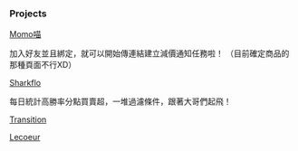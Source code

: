 ### Projects

[Momo喵](https://line.me/R/ti/p/@754oovfx)

加入好友並且綁定，就可以開始傳連結建立減價通知任務啦！
（目前確定商品的那種頁面不行XD）

[Sharkflo](https://shark-flo.com/)

每日統計高勝率分點買賣超，一堆過濾條件，跟著大哥們起飛！

[Transition](https://transition.chundev.com)

[Lecoeur](https://lecoeur.chundev.com)
